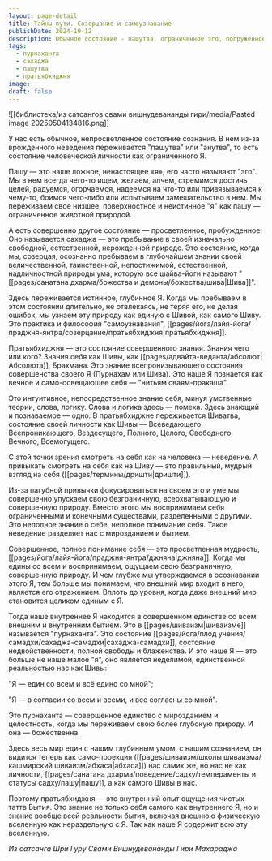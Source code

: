 ```yaml
---
layout: page-detail
title: Тайны пути. Созерцание и самоузнавание
publishDate: 2024-10-12
description: Обычное состояние - пашутва, ограниченное эго, погружённое в желания и страхи. Просветлённое состояние - сахаджа, когда человек осознаёт свою истинную природу как Шиву, Абсолют, переживая недвойственное единство со всем. Пратьябхиджня - это интуитивное знание себя как Брахмана, когда исчезает разделение между внутренним и внешним, и всё воспринимается как целостность, пурнаханта. Это и есть состояние сахаджа-самадхи и высшей мудрости.
tags:
  - пурнаханта
  - сахаджа
  - пашутва
  - пратьябхиджня
image: 
draft: false
---
```

![[библиотека/из сатсангов свами вишнудевананды гири/media/Pasted image 20250504134816.png]]
  
 У нас есть обычное, непросветленное состояние сознания. В нем из-за врожденного неведения переживается "пашутва" или "анутва", то есть состояние человеческой личности как ограниченного Я.

 Пашу — это наше ложное, ненастоящее «я», его часто называют "эго". Мы в нем всегда чего-то ищем, желаем, алчем, стремимся достичь целей, радуемся, огорчаемся, надеемся на что-то или привязываемся к чему-то, боимся чего-либо или испытываем замешательство в нем. Мы переживаем свое низшее, поверхностное и неистинное "я" как пашу — ограниченное животной природой.

 А есть совершенно другое состояние — просветленное, пробужденное. Оно называется сахаджа — это пребывание в своей изначально свободной, естественной, нерожденной природе. Это состояние, когда мы, созерцая, осознанно пребываем в глубочайшем знании своей величественной, таинственной, непостижимой, естественной, надличностной природы ума, которую все шайва-йоги называют "[[pages/санатана дхарма/божества и демоны/божества/шива|Шива]]".

 Здесь переживается истинное, глубинное Я. Когда мы пребываем в этом состоянии длительно, не отвлекаясь, не теряя его, не делая ошибок, мы узнаем эту природу как единую с Шивой, как самого Шиву. Это практика и философия "самоузнавания", [[pages/йога/лайя-йога/праджня-янтра/созерцание/пратьябхиджня|пратьябхиджня]].

 Пратьябхиджня — это состояние совершенного знания. Знания чего или кого? Знания себя как Шивы, как [[pages/адвайта-веданта/абсолют|Абсолюта]], Брахмана. Это знание всепронизывающего состояния совершенства своего Я (Пурнахам или Шива). Это наше Я познается как вечное и само-освещающее себя — "нитьям сваям-пракаша".

 Это интуитивное, непосредственное знание себя, минуя умственные теории, слова, логику. Слова и логика здесь — помеха. Здесь знающий и познаваемое — одно. В пратьябхиджне переживается Шиватва, состояние своей личности как Шивы — Всеведающего, Всепроникающего, Вездесущего, Полного, Целого, Свободного, Вечного, Всемогущего.

 С этой точки зрения смотреть на себя как на человека — неведение. А привыкать смотреть на себя как на Шиву — это правильный, мудрый взгляд на себя ([[pages/термины/дришти|дришти]]).

 Из-за пагубной привычки фокусироваться на своем эго и уме мы совершенно упускаем свою безграничную, всеохватывающую и совершенную природу. Вместо этого мы воспринимаем себя ограниченными и конечными существами, разделенными с другими. Это неполное знание о себе, неполное понимание себя. Такое неведение разделяет нас с мирозданием и бытием.

 Совершенное, полное понимание себя — это просветленная мудрость, [[pages/йога/лайя-йога/праджня-янтра/джняна|джняна]]. Когда мы едины со всем и воспринимаем, ощущаем свою безграничную, совершенную природу. И чем глубже мы утверждаемся в осознавании этого Я, тем больше мы понимаем, что внешний мир входит в него, является его отражением. Вплоть до уровня, когда даже внешний мир становится целиком единым с Я.

 Тогда наше внутреннее Я находится в совершенном единстве со всем внешним и внутренним бытием. Это в [[pages/шиваизм|шиваизме]] называется "пурнаханта". Это состояние [[pages/йога/плод учения/самадхи/сахаджа-самадхи|сахаджа-самадхи]], состояние недвойственности, полной свободы и блаженства. И это наше Я — это больше не наше малое "я", оно является неделимой, единственной реальностью нас как Шивы:

 "Я — един со всем и всё едино со мной";

 "Я — в согласии со всем и всеми, и все согласны со мной".

 Это пурнаханта — совершенное единство с мирозданием и целостность, когда мы переживаем свою более глубокую природу. И она — божественна.

 Здесь весь мир един с нашим глубинным умом, с нашим сознанием, он видится теперь как само-проекция ([[pages/шиваизм/школы шиваизма/кашмирский шиваизм/абхаса|абхаса]]) нас самих же, но нас не как личности, [[pages/санатана дхарма/поведение/садху/темпераменты и статусы садху/пашу|пашу]], а как самого Шивы в нас.

 Поэтому пратьябхиджня — это внутренний опыт ощущения чистых таттв Бытия. Это знание не только себя самого как внутреннего Я, но и знание вообще всей реальности бытия, включая внешнюю физическую вселенную как нераздельную с Я. Так как наше Я содержит всю эту вселенную.

*Из сатсанга Шри Гуру Свами Вишнудевананды Гири Махараджа*